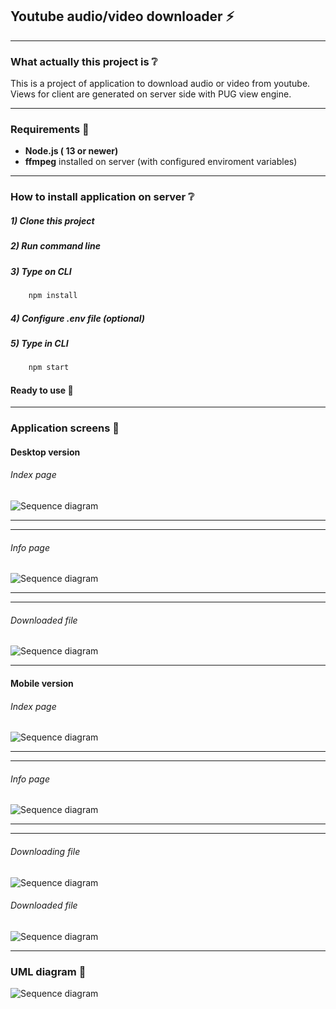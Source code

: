 ## Youtube audio/video downloader :zap:

---

### What actually this project is :grey_question:

This is a project of application to download audio or video from youtube.
Views for client are generated on server side with PUG view engine.

---

### Requirements :wrench:

- **Node.js ( 13 or newer)**
- **ffmpeg** installed on server (with configured enviroment variables)

---

### How to install application on server :grey_question:

##### 1) Clone this project

##### 2) Run command line

##### 3) Type on CLI

```js
    npm install
```

##### 4) Configure .env file (optional)

##### 5) Type in CLI

```js
    npm start
```

#### Ready to use :rocket:

---

### Application screens :straight_ruler:

#### Desktop version

###### Index page

![Sequence diagram](screens/desktop/index.JPG)

---

---

###### Info page

![Sequence diagram](screens/desktop/find.JPG)

---

---

###### Downloaded file

![Sequence diagram](screens/mobile/downloaded.JPG)

---

#### Mobile version

###### Index page

![Sequence diagram](screens/mobile/index.JPG)

---

---

###### Info page

![Sequence diagram](screens/mobile/info.JPG)

---

---

###### Downloading file

![Sequence diagram](screens/mobile/progress.JPG)

###### Downloaded file

![Sequence diagram](screens/mobile/downloaded.JPG)

---

### UML diagram :triangular_ruler:

![Sequence diagram](uml/sequence.svg)
